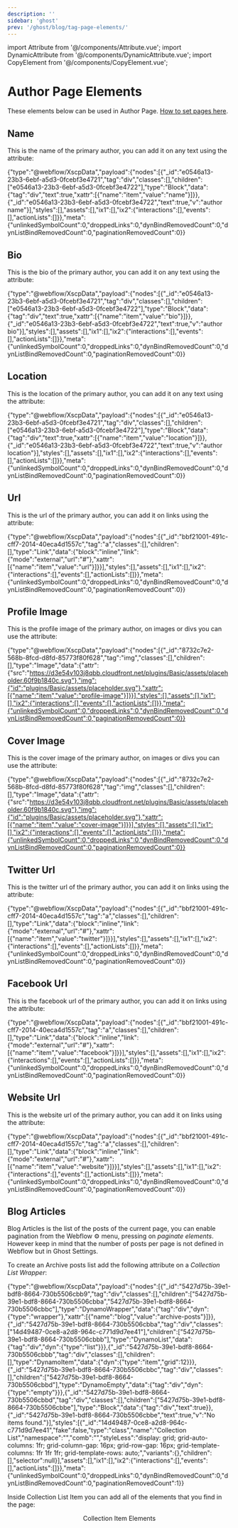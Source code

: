 ```yaml
---
description: ''
sidebar: 'ghost'
prev: '/ghost/blog/tag-page-elements/'
---
```

import Attribute from '@/components/Attribute.vue';
import DynamicAttribute from '@/components/DynamicAttribute.vue';
import CopyElement from '@/components/CopyElement.vue';

# Author Page Elements

These elements below can be used in Author Page. [How to set pages here](/ghost/blog/pages/#author-page).


## Name

This is the name of the primary author, you can add it on any text using the attribute:

<Attribute name="item" value="name" />

<CopyElement title="Author Name">{"type":"@webflow/XscpData","payload":{"nodes":[{"_id":"e0546a13-23b3-6ebf-a5d3-0fcebf3e4721","tag":"div","classes":[],"children":["e0546a13-23b3-6ebf-a5d3-0fcebf3e4722"],"type":"Block","data":{"tag":"div","text":true,"xattr":[{"name":"item","value":"name"}]}},{"_id":"e0546a13-23b3-6ebf-a5d3-0fcebf3e4722","text":true,"v":"author name"}],"styles":[],"assets":[],"ix1":[],"ix2":{"interactions":[],"events":[],"actionLists":[]}},"meta":{"unlinkedSymbolCount":0,"droppedLinks":0,"dynBindRemovedCount":0,"dynListBindRemovedCount":0,"paginationRemovedCount":0}}</CopyElement>

## Bio

This is the bio of the primary author, you can add it on any text using the attribute:

<Attribute name="item" value="bio" />

<CopyElement title="Author Bio">{"type":"@webflow/XscpData","payload":{"nodes":[{"_id":"e0546a13-23b3-6ebf-a5d3-0fcebf3e4721","tag":"div","classes":[],"children":["e0546a13-23b3-6ebf-a5d3-0fcebf3e4722"],"type":"Block","data":{"tag":"div","text":true,"xattr":[{"name":"item","value":"bio"}]}},{"_id":"e0546a13-23b3-6ebf-a5d3-0fcebf3e4722","text":true,"v":"author bio"}],"styles":[],"assets":[],"ix1":[],"ix2":{"interactions":[],"events":[],"actionLists":[]}},"meta":{"unlinkedSymbolCount":0,"droppedLinks":0,"dynBindRemovedCount":0,"dynListBindRemovedCount":0,"paginationRemovedCount":0}}</CopyElement>

## Location

This is the location of the primary author, you can add it on any text using the attribute:

<Attribute name="item" value="location" />

<CopyElement title="Author Location">{"type":"@webflow/XscpData","payload":{"nodes":[{"_id":"e0546a13-23b3-6ebf-a5d3-0fcebf3e4721","tag":"div","classes":[],"children":["e0546a13-23b3-6ebf-a5d3-0fcebf3e4722"],"type":"Block","data":{"tag":"div","text":true,"xattr":[{"name":"item","value":"location"}]}},{"_id":"e0546a13-23b3-6ebf-a5d3-0fcebf3e4722","text":true,"v":"author location"}],"styles":[],"assets":[],"ix1":[],"ix2":{"interactions":[],"events":[],"actionLists":[]}},"meta":{"unlinkedSymbolCount":0,"droppedLinks":0,"dynBindRemovedCount":0,"dynListBindRemovedCount":0,"paginationRemovedCount":0}}</CopyElement>

## Url

This is the url of the primary author, you can add it on links using the attribute:

<Attribute name="item" value="url" />

<CopyElement title="Author URL">{"type":"@webflow/XscpData","payload":{"nodes":[{"_id":"bbf21001-491c-cff7-2014-40eca4d1557c","tag":"a","classes":[],"children":[],"type":"Link","data":{"block":"inline","link":{"mode":"external","url":"#"},"xattr":[{"name":"item","value":"url"}]}}],"styles":[],"assets":[],"ix1":[],"ix2":{"interactions":[],"events":[],"actionLists":[]}},"meta":{"unlinkedSymbolCount":0,"droppedLinks":0,"dynBindRemovedCount":0,"dynListBindRemovedCount":0,"paginationRemovedCount":0}}</CopyElement>

## Profile Image

This is the profile image of the primary author, on images or divs you can use the attribute:

<Attribute name="item" value="profile-image" />

<CopyElement title="Author Profile Image">{"type":"@webflow/XscpData","payload":{"nodes":[{"_id":"8732c7e2-568b-8fcd-d8fd-85773f80f628","tag":"img","classes":[],"children":[],"type":"Image","data":{"attr":{"src":"https://d3e54v103j8qbb.cloudfront.net/plugins/Basic/assets/placeholder.60f9b1840c.svg"},"img":{"id":"plugins/Basic/assets/placeholder.svg"},"xattr":[{"name":"item","value":"profile-image"}]}}],"styles":[],"assets":[],"ix1":[],"ix2":{"interactions":[],"events":[],"actionLists":[]}},"meta":{"unlinkedSymbolCount":0,"droppedLinks":0,"dynBindRemovedCount":0,"dynListBindRemovedCount":0,"paginationRemovedCount":0}}</CopyElement>

## Cover Image

This is the cover image of the primary author, on images or divs you can use the attribute:

<Attribute name="item" value="cover-image" />

<CopyElement title="Author Cover Image">{"type":"@webflow/XscpData","payload":{"nodes":[{"_id":"8732c7e2-568b-8fcd-d8fd-85773f80f628","tag":"img","classes":[],"children":[],"type":"Image","data":{"attr":{"src":"https://d3e54v103j8qbb.cloudfront.net/plugins/Basic/assets/placeholder.60f9b1840c.svg"},"img":{"id":"plugins/Basic/assets/placeholder.svg"},"xattr":[{"name":"item","value":"cover-image"}]}}],"styles":[],"assets":[],"ix1":[],"ix2":{"interactions":[],"events":[],"actionLists":[]}},"meta":{"unlinkedSymbolCount":0,"droppedLinks":0,"dynBindRemovedCount":0,"dynListBindRemovedCount":0,"paginationRemovedCount":0}}</CopyElement>

## Twitter Url

This is the twitter url of the primary author, you can add it on links using the attribute:

<Attribute name="item" value="twitter" />

<CopyElement title="Author Twitter URL">{"type":"@webflow/XscpData","payload":{"nodes":[{"_id":"bbf21001-491c-cff7-2014-40eca4d1557c","tag":"a","classes":[],"children":[],"type":"Link","data":{"block":"inline","link":{"mode":"external","url":"#"},"xattr":[{"name":"item","value":"twitter"}]}}],"styles":[],"assets":[],"ix1":[],"ix2":{"interactions":[],"events":[],"actionLists":[]}},"meta":{"unlinkedSymbolCount":0,"droppedLinks":0,"dynBindRemovedCount":0,"dynListBindRemovedCount":0,"paginationRemovedCount":0}}</CopyElement>

## Facebook Url

This is the facebook url of the primary author, you can add it on links using the attribute:

<Attribute name="item" value="facebook" />

<CopyElement title="Author Facebook URL">{"type":"@webflow/XscpData","payload":{"nodes":[{"_id":"bbf21001-491c-cff7-2014-40eca4d1557c","tag":"a","classes":[],"children":[],"type":"Link","data":{"block":"inline","link":{"mode":"external","url":"#"},"xattr":[{"name":"item","value":"facebook"}]}}],"styles":[],"assets":[],"ix1":[],"ix2":{"interactions":[],"events":[],"actionLists":[]}},"meta":{"unlinkedSymbolCount":0,"droppedLinks":0,"dynBindRemovedCount":0,"dynListBindRemovedCount":0,"paginationRemovedCount":0}}</CopyElement>

## Website Url

This is the website url of the primary author, you can add it on links using the attribute:

<Attribute name="item" value="website" />

<CopyElement title="Author Website URL">{"type":"@webflow/XscpData","payload":{"nodes":[{"_id":"bbf21001-491c-cff7-2014-40eca4d1557c","tag":"a","classes":[],"children":[],"type":"Link","data":{"block":"inline","link":{"mode":"external","url":"#"},"xattr":[{"name":"item","value":"website"}]}}],"styles":[],"assets":[],"ix1":[],"ix2":{"interactions":[],"events":[],"actionLists":[]}},"meta":{"unlinkedSymbolCount":0,"droppedLinks":0,"dynBindRemovedCount":0,"dynListBindRemovedCount":0,"paginationRemovedCount":0}}</CopyElement>


## Blog Articles

Blog Articles is the list of the posts of the current page, you can enable pagination from the Webflow ⚙️ menu, pressing on *paginate elements*. However keep in mind that the number of posts per page is not defined in Webflow but in Ghost Settings.

To create an Archive posts list add the following attribute on a *Collection List Wrapper*:

<Attribute name="blog" value="posts" />

<CopyElement title="Blog Posts List">{"type":"@webflow/XscpData","payload":{"nodes":[{"_id":"5427d75b-39e1-bdf8-8664-730b5506cbb9","tag":"div","classes":[],"children":["5427d75b-39e1-bdf8-8664-730b5506cbba","5427d75b-39e1-bdf8-8664-730b5506cbbc"],"type":"DynamoWrapper","data":{"tag":"div","dyn":{"type":"wrapper"},"xattr":[{"name":"blog","value":"archive-posts"}]}},{"_id":"5427d75b-39e1-bdf8-8664-730b5506cbba","tag":"div","classes":["14d49487-0ce8-a2d8-964c-c771d9d7ee41"],"children":["5427d75b-39e1-bdf8-8664-730b5506cbbb"],"type":"DynamoList","data":{"tag":"div","dyn":{"type":"list"}}},{"_id":"5427d75b-39e1-bdf8-8664-730b5506cbbb","tag":"div","classes":[],"children":[],"type":"DynamoItem","data":{"dyn":{"type":"item","grid":12}}},{"_id":"5427d75b-39e1-bdf8-8664-730b5506cbbc","tag":"div","classes":[],"children":["5427d75b-39e1-bdf8-8664-730b5506cbbd"],"type":"DynamoEmpty","data":{"tag":"div","dyn":{"type":"empty"}}},{"_id":"5427d75b-39e1-bdf8-8664-730b5506cbbd","tag":"div","classes":[],"children":["5427d75b-39e1-bdf8-8664-730b5506cbbe"],"type":"Block","data":{"tag":"div","text":true}},{"_id":"5427d75b-39e1-bdf8-8664-730b5506cbbe","text":true,"v":"No items found."}],"styles":[{"_id":"14d49487-0ce8-a2d8-964c-c771d9d7ee41","fake":false,"type":"class","name":"Collection List","namespace":"","comb":"","styleLess":"display: grid; grid-auto-columns: 1fr; grid-column-gap: 16px; grid-row-gap: 16px; grid-template-columns: 1fr 1fr 1fr; grid-template-rows: auto;","variants":{},"children":[],"selector":null}],"assets":[],"ix1":[],"ix2":{"interactions":[],"events":[],"actionLists":[]}},"meta":{"unlinkedSymbolCount":0,"droppedLinks":0,"dynBindRemovedCount":0,"dynListBindRemovedCount":0,"paginationRemovedCount":1}}</CopyElement>


Inside Collection List Item you can add all of the elements that you find in the page:
<div align="center">
    <g-link class="ml-auto text-ui-primary font-bold px-4 py-2 border border-ui-border rounded-lg hover:bg-ui-primary hover:text-white transition-colors active--exact active no-underline" to="/ghost/blog/collection-item-elements/">Collection Item Elements</g-link>
</div>

